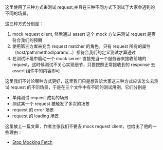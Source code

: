 这里使用了三种方式来测试 request,并且在三种不同方式下测试了大家会遇到的不同的场景。

这三种方式分别是：
1. mock request client, 然后通过 assert 这个 mock 方法来测试 request 是否符合我们的预期
2. 使用第三方库来充当 request matcher 的角色，只有 request 所有的属性（host/path/method/param/...）都符合我们的定义测试才算通过
3. 在测试环境中启动一个 mock server 直接充当一个服务器来接收前端的 request，这时候测试不关心实现细节，只要按照正常接收到的 response 去 assert 组件中的内容即可

这里我们不讨论哪种方式更好，这里我们只是想告诉大家这三种方式应该怎么去测试 request 的不同场景，于是在三个文件中有不同的测试用例，它们分别是
- 单纯测试 request 成功的场景
- 测试某一个 request 被触发了多次的场景
- request 的 error 场景
- request 的 loading 场景

这里放上一篇文章，作者主张我们不要去 mock request client，也给出了他的一些理由：
 - [Stop Mocking Fetch](https://kentcdodds.com/blog/stop-mocking-fetch)
